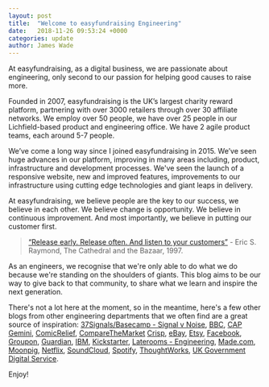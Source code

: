 ```yaml
---
layout: post
title:  "Welcome to easyfundraising Engineering"
date:   2018-11-26 09:53:24 +0000
categories: update
author: James Wade
---
```


At easyfundraising, as a digital business, we are passionate about engineering, only second to our passion for helping good causes to raise more.

Founded in 2007, easyfundraising is the UK’s largest charity reward platform, partnering with over 3000 retailers through over 30 affiliate networks. We employ over 50 people, we have over 25 people in our Lichfield-based product and engineering office. We have 2 agile product teams, each around 5-7 people.

We’ve come a long way since I joined easyfundraising in 2015. We’ve seen huge advances in our platform, improving in many areas including, product, infrastructure and development processes. We've seen the launch of a responsive website, new and improved features, improvements to our infrastructure using cutting edge technologies and giant leaps in delivery.

At easyfundraising, we believe people are the key to our success, we believe in each other. We believe change is opportunity. We believe in continuous improvement. And most importantly, we believe in putting our customer first.

> [“Release early. Release often. And listen to your customers”](https://en.wikipedia.org/wiki/Release_early,_release_often) - Eric S. Raymond, The Cathedral and the Bazaar, 1997.

As an engineers, we recognise that we're only able to do what we do because we're standing on the shoulders of giants. This blog aims to be our way to give back to that community, to share what we learn and inspire the next generation.

There's not a lot here at the moment, so in the meantime, here's a few other blogs from other engineering departments that we often find are a great source of inspiration: [37Signals/Basecamp - Signal v Noise](https://signalvnoise.com/posts), [BBC](http://www.bbc.co.uk/academy/technology), [CAP Gemini](https://capgemini.github.io/), [ComicRelief](https://technology.comicrelief.com/), [CompareTheMarket](https://medium.com/comparethemarket) [Crisp](https://blog.crisp.se/author/henrikkniberg), [eBay](https://www.ebayinc.com/stories/blogs/tech/), [Etsy](https://codeascraft.com/), [Facebook](https://code.facebook.com/posts/), [Groupon](https://engineering.groupon.com), [Guardian](https://www.theguardian.com/info/developer-blog), [IBM](https://www.ibm.com/developerworks/community/blogs/roller-ui/homepage), [Kickstarter](https://kickstarter.engineering/), [Laterooms - Engineering](http://engineering.laterooms.com/), [Made.com](https://io.made.com), [Moonpig](https://engineering.moonpig.com/), [Netflix](https://techblog.netflix.com/), [SoundCloud](https://developers.soundcloud.com/blog), [Spotify](https://labs.spotify.com/), [ThoughtWorks](https://www.thoughtworks.com/insights), [UK Government Digital Service](https://gds.blog.gov.uk/).

Enjoy!
